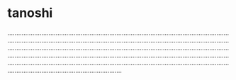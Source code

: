 # tanoshi

............................................................................................................................................................................................................................................................................................................................................................................................................................................................................................................................................................................................................................................................................................................